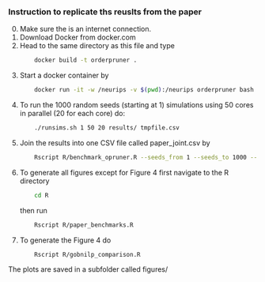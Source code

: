 ### Instruction to replicate ths reuslts from the paper

0. Make sure the is an internet connection.
1. Download Docker from docker.com
2. Head to the same directory as this file and type 
    ```sh
        docker build -t orderpruner .  
    ```
3. Start a docker container by
    ```sh
        docker run -it -w /neurips -v $(pwd):/neurips orderpruner bash
    ```
4. To run the 1000 random seeds (starting at 1) simulations using 50 cores in parallel (20 for each core) do:
    ```sh
        ./runsims.sh 1 50 20 results/ tmpfile.csv
    ```
5. Join the results into one CSV file called paper_joint.csv by
    ```sh
        Rscript R/benchmark_opruner.R --seeds_from 1 --seeds_to 1000 --output_dir results/ --filename paper_joint.csv
    ```
6. To generate all figures except for Figure 4 first navigate to the R directory
    ```sh
        cd R
    ```
    then run 
    ```sh
        Rscript R/paper_benchmarks.R
    ```
7. To generate the Figure 4 do
    ```sh
        Rscript R/gobnilp_comparison.R
    ```

The plots are saved in a subfolder called figures/